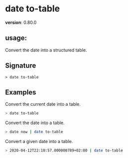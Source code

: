 # date to-table

**version**: 0.80.0

## **usage**:

Convert the date into a structured table.

## Signature

`> date to-table `

## Examples

Convert the current date into a table.

```bash
> date to-table
```

Convert the date into a table.

```bash
> date now | date to-table
```

Convert a given date into a table.

```bash
> 2020-04-12T22:10:57.000000789+02:00 | date to-table
```
